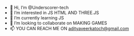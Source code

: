 - 👋 Hi, I’m @Underscorer-tech
- 👀 I’m interested in JS HTML AND THREE.JS
- 🌱 I’m currently learning JS  
- 💞️ I’m looking to collaborate on MAKING GAMES
- 📫 YOU CAN REACH ME ON adityaveerkatoch@gmail.com

<!---
Underscorer-tech/Underscorer-tech is a ✨ special ✨ repository because its `README.md` (this file) appears on your GitHub profile.
You can click the Preview link to take a look at your changes.
--->
